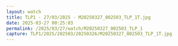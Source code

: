 ```yaml
---
layout: watch
title: TLP1 - 27/03/2025 - M20250327_002503_TLP_1T.jpg
date: 2025-03-27 00:25:03
permalink: /2025/03/27/watch/M20250327_002503_TLP_1
capture: TLP1/2025/202503/20250326/M20250327_002503_TLP_1T.jpg
---
```


